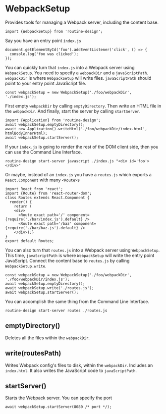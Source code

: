 # WebpackSetup

Provides tools for managing a Webpack server, including the content base.
```
import {WebpackSetup} from 'routine-design';
```

Say you have an entry point `index.js`
```
document.getElementById('foo').addEventListener('click', () => {
  console.log('foo was clicked');
});
```

You can quickly turn that `index.js` into a Webpack server using `WebpackSetup`. You need to specify a `webpackDir` and a `javaScriptPath`. `webpackDir` is where `WebpackSetup` will write files. `javaScriptPath` should point to your entry point JavaScript file. 
```
const webpackSetup = new WebpackSetup('./foo/webpackDir', './index.js');
```

First empty `webpackDir` by calling `emptyDirectory`. Then write an HTML file in the `webpackDir`. And finally, start the server by calling `startServer`.
```
import {Application} from 'routine-design';
await webpackSetup.emptyDirectory();
await new Application().writeHtml('./foo/webpackDir/index.html', htmlBodyInnerHtml);
await webpackSetup.startServer();
```

If your `index.js` is going to render the rest of the DOM client side, then you can use the Command Line Interface. 
```
routine-design start-server javascript ./index.js "<div id='foo'></div>"
```

Or maybe, instead of an `index.js` you have a `routes.js` which exports a `React.Component` with many `<Route>`s
```
import React from 'react';
import {Route} from 'react-router-dom';
class Routes extends React.Component {
  render() {
  	return (
  	<div>
      <Route exact path='/' component={require('./bar/index.js').default} />
      <Route exact path='/baz' component={require('./bar/baz.js').default} />
    </div>);}
}
export default Routes;
```

You can also turn that `routes.js` into a Webpack server using `WebpackSetup`. This time, `javaScriptPath` is where `WebpackSetup` will write the entry point JavaScript. Connect the content base to `routes.js` by calling `WebpackSetup.write`.
```
const webpackSetup = new WebpackSetup('./foo/webpackDir', './foo/webpackDir/index.js');
await webpackSetup.emptyDirectory();
await webpackSetup.write('./routes.js');
await webpackSetup.startServer();
```

You can accomplish the same thing from the Command Line Interface. 
```
routine-design start-server routes ./routes.js
```

## emptyDirectory()

Deletes all the files within the `webpackDir`.

## write(routesPath)

Writes Webpack config's files to disk, within the `webpackDir`. Includes an `index.html`. It also writes the JavaScript code to `javaScriptPath`.

## startServer()

Starts the Webpack server. You can specify the port
```
await webpackSetup.startServer(8080 /* port */);
```

